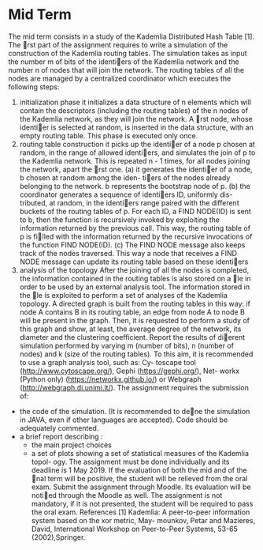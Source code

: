 # Mid Term

The mid term consists in a study of the Kademlia Distributed Hash Table [1]. The
rst part of the assignment requires to write a simulation of the construction of
the Kademlia routing tables. The simulation takes as input the number m of bits
of the identiers of the Kademlia network and the number n of nodes that will
join the network. The routing tables of all the nodes are managed by a centralized
coordinator which executes the following steps:
1. initialization phase
it initializes a data structure of n elements which will contain the descriptors
(including the routing tables) of the n nodes of the Kademlia network, as they
will join the network. A rst node, whose identier is selected at random, is
inserted in the data structure, with an empty routing table. This phase is
executed only once.
2. routing table construction
it picks up the identier of a node p chosen at random, in the range of allowed
identiers, and simulates the join of p to the Kademlia network. This is
repeated n - 1 times, for all nodes joining the network, apart the rst one.
(a) it generates the identier of a node, b chosen at random among the iden-
tiers of the nodes already belonging to the network. b represents the
bootstrap node of p.
(b) the coordinator generates a sequence of identiers ID, uniformly dis-
tributed, at random, in the identiers range paired with the different
buckets of the routing tables of p. For each ID, a FIND NODE(ID)
is sent to b, then the function is recursively invoked by exploiting the
information returned by the previous call. This way, the routing table of
p is filled with the information returned by the recursive invocations of
the function FIND NODE(ID).
(c) The FIND NODE message also keeps track of the nodes traversed.
This way a node that receives a FIND NODE message can update its
routing table based on these identiers
3. analysis of the topology
After the joining of all the nodes is completed, the information contained in
the routing tables is also stored on a le in order to be used by an external
analysis tool. The information stored in the le is exploited to perform a
set of analyses of the Kademlia topology. A directed graph is built from the
routing tables in this way: if node A contains B in its routing table, an edge
from node A to node B will be present in the graph. Then, it is requested
to perform a study of this graph and show, at least, the average degree of
the network, its diameter and the clustering coefficient. Report the results of
dierent simulation performed by varying m (number of bits), n (number of
nodes) and k (size of the routing tables).
To this aim, it is recommended to use a graph analysis tool, such as: Cy-
toscape tool (http://www.cytoscape.org/), Gephi (https://gephi.org/), Net-
workx (Python only) (https://networkx.github.io/) or Webgraph
(http://webgraph.di.unimi.it/).
The assignment requires the submission of:
- the code of the simulation. (It is recommended to dene the simulation in
JAVA, even if other languages are accepted). Code should be adequately
commented.
- a brief report describing :
    - the main project choices
    - a set of plots showing a set of statistical measures of the Kademlia topol-
ogy.
The assignment must be done individually and its deadline is 1 May 2019. If the
evaluation of both the mid and of the nal term will be positive, the student will be
relieved from the oral exam. Submit the assignment through Moodle. Its evaluation
will be notied through the Moodle as well.
The assignment is not mandatory, if it is not presented, the student will be
required to pass the oral exam.
References
[1] Kademlia: A peer-to-peer information system based on the xor metric, May-
mounkov, Petar and Mazieres, David, International Workshop on Peer-to-Peer
Systems, 53-65 (2002),Springer.